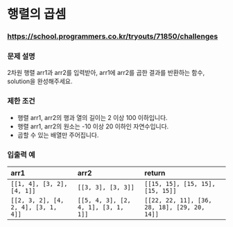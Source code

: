 # 행렬의 곱셈

### https://school.programmers.co.kr/tryouts/71850/challenges

### 문제 설명

2차원 행렬 arr1과 arr2를 입력받아, arr1에 arr2를 곱한 결과를 반환하는 함수, solution을 완성해주세요.

### 제한 조건

-   행렬 arr1, arr2의 행과 열의 길이는 2 이상 100 이하입니다.
-   행렬 arr1, arr2의 원소는 -10 이상 20 이하인 자연수입니다.
-   곱할 수 있는 배열만 주어집니다.

### 입출력 예

| arr1                                | arr2                                | return                                       |
| :---------------------------------- | :---------------------------------- | :------------------------------------------- |
| `[[1, 4], [3, 2], [4, 1]]`          | `[[3, 3], [3, 3]]`                  | `[[15, 15], [15, 15], [15, 15]]`             |
| `[[2, 3, 2], [4, 2, 4], [3, 1, 4]]` | `[[5, 4, 3], [2, 4, 1], [3, 1, 1]]` | `[[22, 22, 11], [36, 28, 18], [29, 20, 14]]` |
